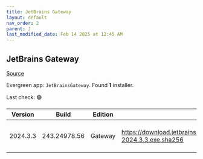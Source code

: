 ```yaml
---
title: JetBrains Gateway
layout: default
nav_order: 2
parent: J
last_modified_date: Feb 14 2025 at 12:45 AM
---
```


## JetBrains Gateway

[Source](https://www.jetbrains.com/)

Evergreen app: `JetBrainsGateway`. Found **1** installer.

Last check: 🟢

| Version  | Build        | Edition | Sha256                                                                           | Date      | Size      | Type | URI                                                                                                                                                    |
| -------- | ------------ | ------- | -------------------------------------------------------------------------------- | --------- | --------- | ---- | ------------------------------------------------------------------------------------------------------------------------------------------------------ |
| 2024.3.3 | 243.24978.56 | Gateway | https://download.jetbrains.com/idea/gateway/JetBrainsGateway-2024.3.3.exe.sha256 | 13/2/2025 | 219507680 | exe  | [https://download.jetbrains.com/idea/gateway/JetBrainsGateway-2024.3.3.exe](https://download.jetbrains.com/idea/gateway/JetBrainsGateway-2024.3.3.exe) |
